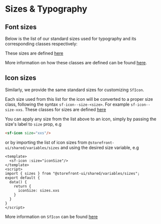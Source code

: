 # Sizes & Typography

## Font sizes

Below is the list of our standard sizes used for typography and its corresponding classes respectively:

<SfDocsSizes/>

These sizes are defined [here](https://github.com/DivanteLtd/storefront-ui/blob/develop/packages/shared/styles/variables/_sizes.scss)

More information on how these classes are defined can be found [here](https://github.com/DivanteLtd/storefront-ui/blob/develop/packages/shared/styles/helpers/_typography.scss).

## Icon sizes

Similarly, we provide the same standard sizes for customizing `SfIcon`.

<SfDocsIcons/>

Each size used from this list for the icon will be converted to a proper size class, following the syntax `sf-icon--size-<size>`. For example `sf-icon--size-xxs`. These classes for sizes are defined [here](https://github.com/DivanteLtd/storefront-ui/blob/develop/packages/shared/styles/components/SfIcon.scss)

You can apply any size from the list above to an icon, simply by passing the size's label to `size` prop, e.g
```html
<sf-icon size="xxs"/>
```
or by importing the list of icon sizes from `@storefront-ui/shared/variables/sizes` and using the desired size variable, e.g
```vue
<template>
  <sf-icon :size="iconSize"/>
</template>
<script>
import { sizes } from "@storefront-ui/shared/variables/sizes";
export default {
  data() {
    return {
      iconSize: sizes.xxs
    }
  }
}
</script>
```
More information on `SfIcon` can be found [here](/components/Icon.md)

